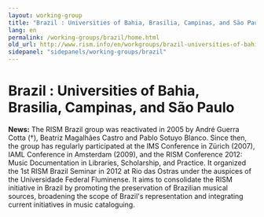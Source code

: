```yaml
---
layout: working-group
title: "Brazil : Universities of Bahia, Brasilia, Campinas, and São Paulo"
lang: en
permalink: /working-groups/brazil/home.html
old_url: http://www.rism.info/en/workgroups/brazil-universities-of-bahia-brasilia-campinas-minas-gerais/home.html
sidepanel: "sidepanels/working-groups/brazil"
---
```


# Brazil : Universities of Bahia, Brasilia, Campinas, and São Paulo

**News:** The RISM Brazil group was reactivated in 2005 by André Guerra Cotta (†), Beatriz Magalhães Castro and Pablo Sotuyo Blanco. Since then, the group has regularly participated at the IMS Conference in Zürich (2007), IAML Conference in Amsterdam (2009), and the RISM Conference 2012: Music Documentation in Libraries, Scholarship, and Practice. It organized the 1st RISM Brazil Seminar in 2012 at Rio das Ostras under the auspices of the Universidade Federal Fluminense. It aims to consolidate the RISM initiative in Brazil by promoting the preservation of Brazilian musical sources, broadening the scope of Brazil's representation and integrating current initiatives in music cataloguing.
